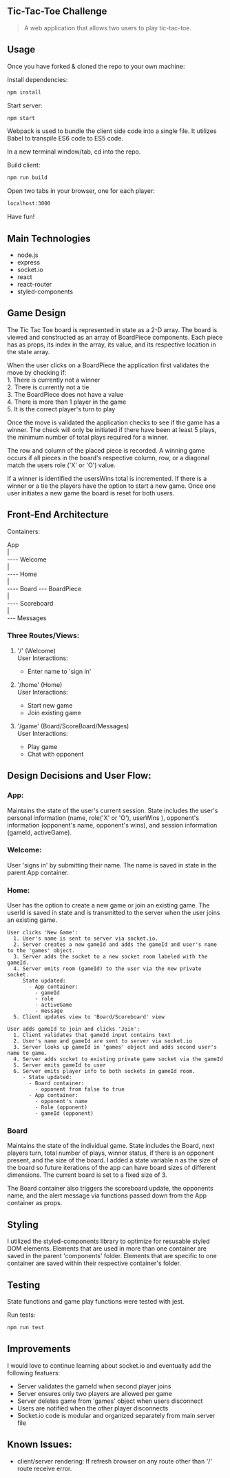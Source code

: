 ## Tic-Tac-Toe Challenge

> A web application that allows two users to play tic-tac-toe.  


## Usage

Once you have forked & cloned the repo to your own machine:

Install dependencies:
```sh
npm install
```
Start server:
```sh
npm start
```

Webpack is used to bundle the client side code into a single file. It utilizes Babel to transpile ES6 code to ES5 code. 

In a new terminal window/tab, cd into the repo.

Build client:
```sh
npm run build
```

Open two tabs in your browser, one for each player:
```sh
localhost:3000
```
Have fun!

## Main Technologies

- node.js 
- express
- socket.io
- react
- react-router
- styled-components

## Game Design  
  The Tic Tac Toe board is represented in state as a 2-D array. The board is viewed and constructed as an array of BoardPiece components. Each piece has as props, its index in the array, its value, and its respective location in the state array. 
  
  When the user clicks on a BoardPiece the application first validates the move by checking if:  
    1. There is currently not a winner  
    2. There is currently not a tie  
    3. The BoardPiece does not have a value  
    4. There is more than 1 player in the game  
    5. It is the correct player's turn to play  

  Once the move is validated the application checks to see if the game has a winner. The check will only be initiated if there have been at least 5 plays, the minimum number of total plays required for a winner.

  The row and column of the placed piece is recorded. A winning game occurs if all pieces in the board's respective column, row, or a diagonal match the users role ('X' or 'O') value.   

  If a winner is identified the usersWins total is incremented. If there is a winner or a tie the players have the option to start a new game. Once one user initiates a new game the board is reset for both users.

## Front-End Architecture

Containers: 

App  
 |  
 ---- Welcome  
 |  
 ---- Home  
 |  
 ---- Board --- BoardPiece  
 |  
 ---- Scoreboard  
 |  
 --- Messages 

### Three Routes/Views:
   1. '/' (Welcome)  
     User Interactions:  
        - Enter name to 'sign in'  
  
   2. '/home' (Home)  
     User Interactions:  
        - Start new game  
        - Join existing game   

   3. '/game' (Board/ScoreBoard/Messages)  
     User Interactions:  
        - Play game  
        - Chat with opponent  

## Design Decisions and User Flow:

### App:
Maintains the state of the user's current session. State includes the user's personal information (name, role('X' or 'O'), userWins ), opponent's information (opponent's name, opponent's wins), and session information (gameId, activeGame).

### Welcome:
User 'signs in' by submitting their name. The name is saved in state in the parent App container.

### Home:
User has the option to create a new game or join an existing game. The userId is saved in state and is transmitted to the server when the user joins an existing game. 
    
    User clicks 'New Game':  
      1. User's name is sent to server via socket.io.  
      2. Server creates a new gameId and adds the gameId and user's name to the 'games' object.  
      3. Server adds the socket to a new socket room labeled with the gameId.     
      4. Server emits room (gameId) to the user via the new private socket.    
         State updated:  
           - App container:   
             - gameId  
             - role  
             - activeGame  
             - message  
      5. Client updates view to 'Board/Scoreboard' view  
  
    User adds gameId to join and clicks 'Join':
      1. Client validates that gameId input contains text  
      2. User's name and gameId are sent to server via socket.io  
      3. Server looks up gameId in 'games' object and adds second user's name to game.  
      4. Server adds socket to existing private game socket via the gameId  
      5. Server emits gameId to user  
      6. Server emits player info to both sockets in gameId room.  
         - State updated:  
           - Board container:    
             - opponent from false to true  
           - App container:   
             - opponent's name  
             - Role (opponent)  
             - gameId (opponent)  

 ### Board  
 Maintains the state of the individual game. State includes the Board, next players turn, total number of plays, winner status, if there is an opponent present, and the size of the board. I added a state variable n as the size of the board so future iterations of the app can have board sizes of different dimensions. The current board is set to a fixed size of 3.  
  
 The Board container also triggers the scoreboard update, the opponents name, and the alert message via functions passed down from the App container as props. 

## Styling  

I utilized the styled-components library to optimize for resusable styled DOM elements. Elements that are used in more than one container are saved in the parent 'components' folder. Elements that are specific to one container are saved within their respective container's folder.  
 
## Testing  

State functions and game play functions were tested with jest.

Run tests:
```sh
npm run test
```

## Improvements
I would love to continue learning about socket.io and eventually add the following featuers: 
   - Server validates the gameId when second player joins  
   - Server ensures only two players are allowed per game  
   - Server deletes game from 'games' object when users disconnect  
   - Users are notified when the other player disconnects  
   - Socket.io code is modular and organized separately from main server file  

## Known Issues:
  - client/server rendering: If refresh browser on any route other than '/' route receive error. 

